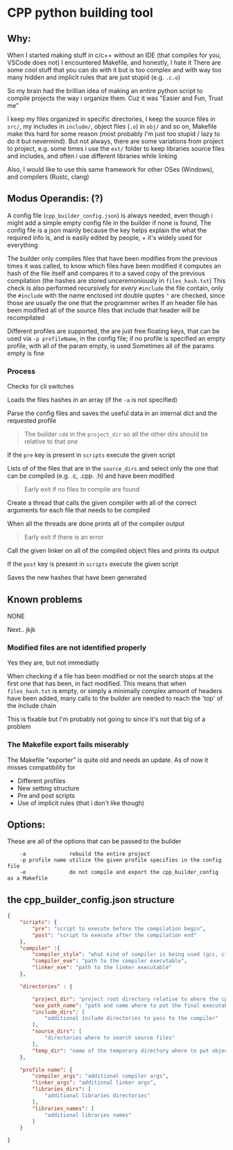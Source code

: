 # CPP python building tool

## Why:

When I started making stuff in c/c++ without an IDE (that compiles for you, VSCode does not) I encountered Makefile, and honestly, I hate it
There are some cool stuff that you can do with it but is too complex and with way too many hidden and implicit rules that are just stupid (e.g. `.c.o`)

So my brain had the brillian idea of making an entire python script to compile projects the way i organize them. Cuz it was "Easier and Fun, Trust me"

I keep my files organized in specific directories, I keep the source files in `src/`, my includes in `include/`, object files (`.o`) in `obj/` and so on, Makefile make this hard for some reason (most probably I'm just too stupid / lazy to do it but nevermind).
But not always, there are some variations from project to project, e.g. some times i use the `ext/` folder to keep libraries source files and includes, and often i use different libraries while linking

Also, I would like to use this same framework for other OSes (Windows), and compilers (Rustc, clang)

## Modus Operandis: (?)

A config file (`cpp_builder_config.json`) is always needed, even though i might add a simple empty config file in the builder if none is found,
The config file is a json mainly because the key helps explain the what the required info is, and is easily edited by people, + it's widely used for everything

The builder only compiles files that have been modifies from the previous times it was called, to know which files have been modified it computes an hash of the file itself and compares it to a saved copy of the previous compilation (the hashes are stored unceremoniously in `files_hash.txt`)
This check is also performed recursively for every `#include` the file contain, only the `#include` with the name enclosed int double quptes `"` are checked, since those are usually the one that the programmer writes
If an header file has been modified all of the source files that include that header will be recompilated

Different profiles are supported, the are just free floating keys, that can be used via `-p profileName`, in the config file; if no profile is specified an empty profile, with all of the param empty, is used
Sometimes all of the params empty is fine

### Process

Checks for cli switches

Loads the files hashes in an array (if the `-a` is not specified)

Parse the config files and saves the useful data in an internal dict and the requested profile
> The builder `cd`s in the `project_dir` so all the other dirs should be relative to that one

If the `pre` key is present in `scripts` execute the given script

Lists of of the files that are in the `source_dirs` and select only the one that can be compiled (e.g. .c, .cpp. .h) and have been modified
> Early exit if no files to compile are found

Create a thread that calls the given compiler with all of the correct arguments for each file that needs to be compiled

When all the threads are done prints all of the compiler output
> Early exit if there is an error

Call the given linker on all of the compiled object files and prints its output

If the `post` key is present in `scripts` execute the given script

Saves the new hashes that have been generated

## Known problems

NONE

Next..
jkjk

### Modified files are not identified properly

Yes they are, but not immediatly

When checking if a file has been modified or not the search stops at the first one that has been, in fact modified.
This means that when `files_hash.txt` is empty, or simply a minimally complex amount of headers have been added, many calls to the builder are needed to reach the 'top' of the include chain

This is fixable but I'm probably not going to since it's not that big of a problem

### The Makefile export fails miserably

The Makefile "exporter" is quite old and needs an update. 
As of now it misses compatibility for
- Different profiles
- New setting structure
- Pre and post scripts
- Use of implicit rules (that i don't like though)

## Options:

These are all of the options that can be passed to the builder

```
	-a              rebuild the entire project
	-p profile name	utilize the given profile specifies in the config file
	-e              do not compile and export the cpp_builder_config as a Makefile
```

## the cpp_builder_config.json structure

```json
{
	"scripts": {
		"pre": "script to execute before the compilation begin",
		"post": "script to execute after the compilation end"
	},
	"compiler" :{
		"compiler_style": "what kind of compiler is being used (gcc, clang, msvc, rustc)",
		"compiler_exe": "path to the compiler executable",
		"linker_exe": "path to the linker executable"
	},

	"directories" : {

		"project_dir": "project root directory relative to where the cpp_builder is being called",
		"exe_path_name": "path and name where to put the final executable",
		"include_dirs": [
			"additional include directories to pass to the compiler"
		],
		"source_dirs": [
			"directories where to search source files"
		],
		"temp_dir": "name of the temporary directory where to put object files"
	},

	"profile name": {
		"compiler_args": "additional compiler args",
		"linker_args": "additional linker args",
		"libraries_dirs": [
			"additional libraries directories"
		],
		"libraries_names": [
			"additional libraries names"
		]
	}

}
```
